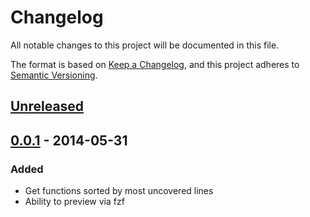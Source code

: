 # Changelog
All notable changes to this project will be documented in this file.

The format is based on [Keep a Changelog](https://keepachangelog.com/en/1.0.0/),
and this project adheres to [Semantic Versioning](https://semver.org/spec/v2.0.0.html).

## [Unreleased]

## [0.0.1] - 2014-05-31
### Added
- Get functions sorted by most uncovered lines
- Ability to preview via fzf

[Unreleased]: https://***REMOVED***/supply-trackers/risky-func/compare/v0.0.1...HEAD
[0.0.1]: https://***REMOVED***/supply-trackers/risky-func/releases/tag/v0.0.1
